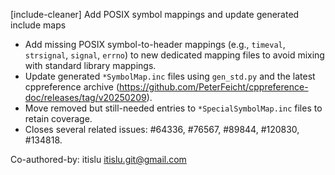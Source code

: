 [include-cleaner] Add POSIX symbol mappings and update generated include maps

- Add missing POSIX symbol-to-header mappings (e.g., `timeval`, `strsignal`, `signal`, `errno`) to new dedicated mapping files to avoid mixing with standard library mappings.
- Update generated `*SymbolMap.inc` files using `gen_std.py` and the latest cppreference archive (https://github.com/PeterFeicht/cppreference-doc/releases/tag/v20250209).
- Move removed but still-needed entries to `*SpecialSymbolMap.inc` files to retain coverage.
- Closes several related issues: #64336, #76567, #89844, #120830, #134818.

Co-authored-by: itislu <itislu.git@gmail.com>
